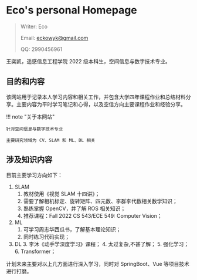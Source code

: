 # Eco's personal Homepage

> Writer: Eco
>
> Email: eckowyk@gmail.com
>
> QQ: 2990456961

王奕凯，遥感信息工程学院 2022 级本科生，空间信息与数字技术专业。

## 目的和内容

该网站用于记录本人学习内容和相关工作，并包含大学四年课程作业和总结材料分享。主要内容为平时学习笔记和心得，以及空信方向主要课程作业和经验分享。

!!! note "关于本网站"

    针对空间信息与数字技术专业

    主要研究领域为 CV、SLAM 和 ML、DL 相关

## 涉及知识内容

目前主要学习方向如下：

1. SLAM
   1. 教材使用《视觉 SLAM 十四讲》；
   2. 需要了解相机标定、旋转矩阵、四元数、李群李代数相关数学知识；
   3. 熟练掌握 OpenCV，并了解 ROS 相关知识；
   4. 推荐课程：Fall 2022 CS 543/ECE 549: Computer Vision；
2. ML
   1. 可学习周志华西瓜书，了解基本理论知识；
   2. 同时练习代码实现；
3. DL
   3. 李沐《动手学深度学习》课程；
   4. 太过复杂,不甚了解；
   5. 强化学习；
   6. Transformer；

计划未来主要对以上几方面进行深入学习，同时对 SpringBoot、Vue 等项目技术进行打磨。
